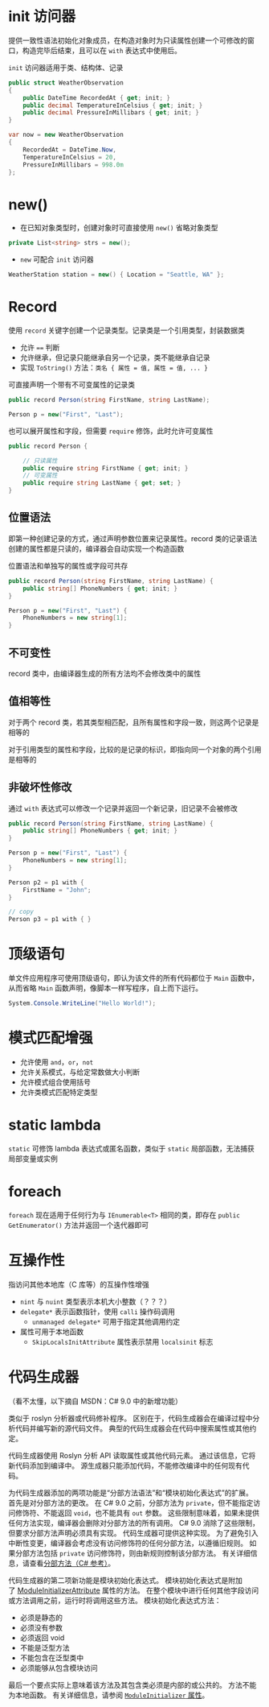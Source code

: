 # init 访问器

提供一致性语法初始化对象成员，在构造对象时为只读属性创建一个可修改的窗口，构造完毕后结束，且可以在 `with` 表达式中使用后。

`init` 访问器适用于类、结构体、记录

```c#
public struct WeatherObservation
{
    public DateTime RecordedAt { get; init; }
    public decimal TemperatureInCelsius { get; init; }
    public decimal PressureInMillibars { get; init; }
}

var now = new WeatherObservation 
{ 
    RecordedAt = DateTime.Now, 
    TemperatureInCelsius = 20, 
    PressureInMillibars = 998.0m 
};
```
# new()

- 在已知对象类型时，创建对象时可直接使用 `new()` 省略对象类型

```c#
private List<string> strs = new();
```

- `new` 可配合 `init` 访问器

```c#
WeatherStation station = new() { Location = "Seattle, WA" };
```
# Record

使用 `record` 关键字创建一个记录类型。记录类是一个引用类型，封装数据类
- 允许 `==` 判断
- 允许继承，但记录只能继承自另一个记录，类不能继承自记录
- 实现 `ToString()` 方法：`类名 { 属性 = 值, 属性 = 值, ... }`

可直接声明一个带有不可变属性的记录类

```c#
public record Person(string FirstName, string LastName);

Person p = new("First", "Last");
```

也可以展开属性和字段，但需要 `require` 修饰，此时允许可变属性

```c#
public record Person {

    // 只读属性
    public require string FirstName { get; init; }
    // 可变属性
    public require string LastName { get; set; }
}
```
## 位置语法

即第一种创建记录的方式，通过声明参数位置来记录属性。record 类的记录语法创建的属性都是只读的，编译器会自动实现一个构造函数

位置语法和单独写的属性或字段可共存

```c#
public record Person(string FirstName, string LastName) {
    public string[] PhoneNumbers { get; init; }
}

Person p = new("First", "Last") {
    PhoneNumbers = new string[1];
}
```
## 不可变性

record 类中，由编译器生成的所有方法均不会修改类中的属性
## 值相等性

对于两个 record 类，若其类型相匹配，且所有属性和字段一致，则这两个记录是相等的

对于引用类型的属性和字段，比较的是记录的标识，即指向同一个对象的两个引用是相等的
## 非破坏性修改

通过 `with` 表达式可以修改一个记录并返回一个新记录，旧记录不会被修改

```c#
public record Person(string FirstName, string LastName) {
    public string[] PhoneNumbers { get; init; }
}

Person p = new("First", "Last") {
    PhoneNumbers = new string[1];
}

Person p2 = p1 with {
    FirstName = "John";
}

// copy
Person p3 = p1 with { }
```
# 顶级语句

单文件应用程序可使用顶级语句，即认为该文件的所有代码都位于 `Main` 函数中，从而省略 `Main` 函数声明，像脚本一样写程序，自上而下运行。

```c#
System.Console.WriteLine("Hello World!");
```
# 模式匹配增强

- 允许使用 `and`，`or`，`not`
- 允许关系模式，与给定常数做大小判断
- 允许模式组合使用括号
- 允许类模式匹配特定类型
# static lambda

`static` 可修饰 lambda 表达式或匿名函数，类似于 `static` 局部函数，无法捕获局部变量或实例
# foreach

`foreach` 现在适用于任何行为与 `IEnumerable<T>` 相同的类，即存在 `public GetEnumerator()` 方法并返回一个迭代器即可
# 互操作性

指访问其他本地库（C 库等）的互操作性增强
- `nint` 与 `nuint` 类型表示本机大小整数（？？？）
- `delegate*` 表示函数指针，使用 `calli` 操作码调用
	- `unmanaged delegate*` 可用于指定其他调用约定
- 属性可用于本地函数
	- `SkipLocalsInitAttribute` 属性表示禁用 `localsinit` 标志
# 代码生成器

（看不太懂，以下摘自 MSDN：C# 9.0 中的新增功能）

类似于 roslyn 分析器或代码修补程序。 区别在于，代码生成器会在编译过程中分析代码并编写新的源代码文件。 典型的代码生成器会在代码中搜索属性或其他约定。

代码生成器使用 Roslyn 分析 API 读取属性或其他代码元素。 通过该信息，它将新代码添加到编译中。 源生成器只能添加代码，不能修改编译中的任何现有代码。

为代码生成器添加的两项功能是“分部方法语法”和“模块初始化表达式”的扩展。 首先是对分部方法的更改。 在 C# 9.0 之前，分部方法为 `private`，但不能指定访问修饰符、不能返回 `void`，也不能具有 `out` 参数。 这些限制意味着，如果未提供任何方法实现，编译器会删除对分部方法的所有调用。 C# 9.0 消除了这些限制，但要求分部方法声明必须具有实现。 代码生成器可提供这种实现。 为了避免引入中断性变更，编译器会考虑没有访问修饰符的任何分部方法，以遵循旧规则。 如果分部方法包括 `private` 访问修饰符，则由新规则控制该分部方法。 有关详细信息，请查看[分部方法（C# 参考）](https://learn.microsoft.com/zh-cn/dotnet/csharp/language-reference/keywords/partial-method)。

代码生成器的第二项新功能是模块初始化表达式。 模块初始化表达式是附加了 [ModuleInitializerAttribute](https://learn.microsoft.com/zh-cn/dotnet/api/system.runtime.compilerservices.moduleinitializerattribute) 属性的方法。 在整个模块中进行任何其他字段访问或方法调用之前，运行时将调用这些方法。 模块初始化表达式方法：

- 必须是静态的
- 必须没有参数
- 必须返回 void
- 不能是泛型方法
- 不能包含在泛型类中
- 必须能够从包含模块访问

最后一个要点实际上意味着该方法及其包含类必须是内部的或公共的。 方法不能为本地函数。 有关详细信息，请参阅 [`ModuleInitializer` 属性](https://learn.microsoft.com/zh-cn/dotnet/csharp/language-reference/attributes/general#moduleinitializer-attribute)。
